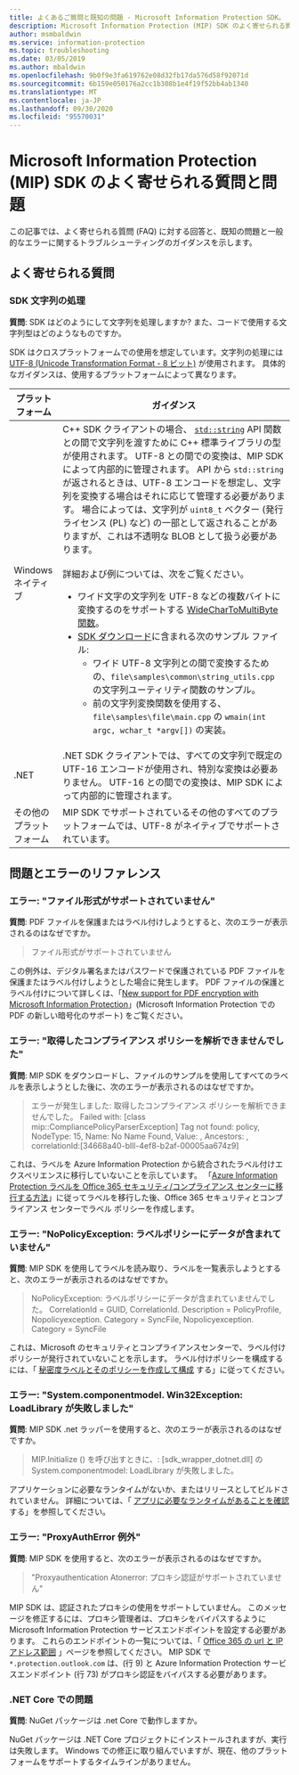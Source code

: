 ```yaml
---
title: よくあるご質問と既知の問題 - Microsoft Information Protection SDK。
description: Microsoft Information Protection (MIP) SDK のよく寄せられる質問と、問題とエラーに関するトラブルシューティングのガイダンスです。
author: msmbaldwin
ms.service: information-protection
ms.topic: troubleshooting
ms.date: 03/05/2019
ms.author: mbaldwin
ms.openlocfilehash: 9b0f9e3fa619762e08d32fb17da576d58f92071d
ms.sourcegitcommit: 6b159e050176a2cc1b308b1e4f19f52bb4ab1340
ms.translationtype: MT
ms.contentlocale: ja-JP
ms.lasthandoff: 09/30/2020
ms.locfileid: "95570031"
---
```

# <a name="microsoft-information-protection-mip-sdk-faqs-and-issues"></a>Microsoft Information Protection (MIP) SDK のよく寄せられる質問と問題

この記事では、よく寄せられる質問 (FAQ) に対する回答と、既知の問題と一般的なエラーに関するトラブルシューティングのガイダンスを示します。

## <a name="frequently-asked-questions"></a>よく寄せられる質問 

### <a name="sdk-string-handling"></a>SDK 文字列の処理

**質問**: SDK はどのようにして文字列を処理しますか? また、コードで使用する文字列型はどのようなものですか。

SDK はクロスプラットフォームでの使用を想定しています。文字列の処理には [UTF-8 (Unicode Transformation Format - 8 ビット)](https://wikipedia.org/wiki/UTF-8) が使用されます。 具体的なガイダンスは、使用するプラットフォームによって異なります。

| プラットフォーム | ガイダンス |
|-|-|
| Windows ネイティブ | C++ SDK クライアントの場合、 [`std::string`](https://wikipedia.org/wiki/C%2B%2B_string_handling) API 関数との間で文字列を渡すために C++ 標準ライブラリの型が使用されます。 UTF-8 との間での変換は、MIP SDK によって内部的に管理されます。 API から `std::string` が返されるときは、UTF-8 エンコードを想定し、文字列を変換する場合はそれに応じて管理する必要があります。 場合によっては、文字列が `uint8_t` ベクター (発行ライセンス (PL) など) の一部として返されることがありますが、これは不透明な BLOB として扱う必要があります。<br><br>詳細および例については、次をご覧ください。<ul><li>ワイド文字の文字列を UTF-8 などの複数バイトに変換するのをサポートする [WideCharToMultiByte 関数](/windows/desktop/api/stringapiset/nf-stringapiset-widechartomultibyte)。<li>[SDK ダウンロード](setup-configure-mip.md#configure-your-client-workstation)に含まれる次のサンプル ファイル:<ul><li>ワイド UTF-8 文字列との間で変換するための、`file\samples\common\string_utils.cpp` の文字列ユーティリティ関数のサンプル。<li>前の文字列変換関数を使用する、`file\samples\file\main.cpp` の `wmain(int argc, wchar_t *argv[])` の実装。</li></ul></ul>|
| .NET | .NET SDK クライアントでは、すべての文字列で既定の UTF-16 エンコードが使用され、特別な変換は必要ありません。 UTF-16 との間での変換は、MIP SDK によって内部的に管理されます。 |
| その他のプラットフォーム | MIP SDK でサポートされているその他のすべてのプラットフォームでは、UTF-8 がネイティブでサポートされています。 |

## <a name="issues-and-errors-reference"></a>問題とエラーのリファレンス

### <a name="error-file-format-not-supported"></a>エラー: "ファイル形式がサポートされていません"  

**質問**: PDF ファイルを保護またはラベル付けしようとすると、次のエラーが表示されるのはなぜですか。

> ファイル形式がサポートされていません

この例外は、デジタル署名またはパスワードで保護されている PDF ファイルを保護またはラベル付けしようとした場合に発生します。 PDF ファイルの保護とラベル付けについて詳しくは、「[New support for PDF encryption with Microsoft Information Protection](https://techcommunity.microsoft.com/t5/Azure-Information-Protection/New-support-for-PDF-encryption-with-Microsoft-Information/ba-p/262757)」(Microsoft Information Protection での PDF の新しい暗号化のサポート) をご覧ください。

### <a name="error-failed-to-parse-the-acquired-compliance-policy"></a>エラー: "取得したコンプライアンス ポリシーを解析できませんでした"  

**質問**: MIP SDK をダウンロードし、ファイルのサンプルを使用してすべてのラベルを表示しようとした後に、次のエラーが表示されるのはなぜですか。

> エラーが発生しました: 取得したコンプライアンス ポリシーを解析できませんでした。 Failed with: [class mip::CompliancePolicyParserException] Tag not found: policy, NodeType: 15, Name: No Name Found, Value: , Ancestors: <SyncFile><Content>, correlationId:[34668a40-blll-4ef8-b2af-00005aa674z9]

これは、ラベルを Azure Information Protection から統合されたラベル付けエクスペリエンスに移行していないことを示しています。 「[Azure Information Protection ラベルを Office 365 セキュリティ/コンプライアンス センターに移行する方法](/azure/information-protection/configure-policy-migrate-labels)」に従ってラベルを移行した後、Office 365 セキュリティとコンプライアンス センターでラベル ポリシーを作成します。 

### <a name="error-nopolicyexception-label-policy-did-not-contain-data"></a>エラー: "NoPolicyException: ラベルポリシーにデータが含まれていません"

**質問**: MIP SDK を使用してラベルを読み取り、ラベルを一覧表示しようとすると、次のエラーが表示されるのはなぜですか。

> NoPolicyException: ラベルポリシーにデータが含まれていませんでした。 CorrelationId = GUID, CorrelationId. Description = PolicyProfile, Nopolicyexception. Category = SyncFile, Nopolicyexception. Category = SyncFile

これは、Microsoft のセキュリティとコンプライアンスセンターで、ラベル付けポリシーが発行されていないことを示します。 ラベル付けポリシーを構成するには、「 [秘密度ラベルとそのポリシーを作成して構成](/microsoft-365/compliance/create-sensitivity-labels) する」に従ってください。

### <a name="error-systemcomponentmodelwin32exception-loadlibrary-failed"></a>エラー: "System.componentmodel. Win32Exception: LoadLibrary が失敗しました"

**質問**: MIP SDK .net ラッパーを使用すると、次のエラーが表示されるのはなぜですか。

> MIP.Initialize () を呼び出すときに、: [sdk_wrapper_dotnet.dll] の System.componentmodel: LoadLibrary が失敗しました。

アプリケーションに必要なランタイムがないか、またはリリースとしてビルドされていません。 詳細については、「 [アプリに必要なランタイムがあることを確認](setup-configure-mip.md#ensure-your-app-has-the-required-runtime) する」を参照してください。 

### <a name="error-proxyautherror-exception"></a>エラー: "ProxyAuthError 例外"

**質問**: MIP SDK を使用すると、次のエラーが表示されるのはなぜですか。

> "Proxyauthentication Atonerror: プロキシ認証がサポートされていません"

MIP SDK は、認証されたプロキシの使用をサポートしていません。 このメッセージを修正するには、プロキシ管理者は、プロキシをバイパスするように Microsoft Information Protection サービスエンドポイントを設定する必要があります。 これらのエンドポイントの一覧については、「 [Office 365 の url と IP アドレス範囲](/office365/enterprise/urls-and-ip-address-ranges) 」ページを参照してください。 MIP SDK で `*.protection.outlook.com` は、(行 9) と Azure Information Protection サービスエンドポイント (行 73) がプロキシ認証をバイパスする必要があります。

### <a name="issues-in-net-core"></a>.NET Core での問題

**質問**: NuGet パッケージは .net Core で動作しますか。 

NuGet パッケージは .NET Core プロジェクトにインストールされますが、実行は失敗します。 Windows での修正に取り組んでいますが、現在、他のプラットフォームをサポートするタイムラインがありません。